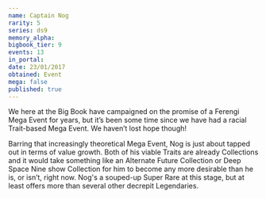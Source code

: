 ```yaml
---
name: Captain Nog
rarity: 5
series: ds9
memory_alpha:
bigbook_tier: 9
events: 13
in_portal:
date: 23/01/2017
obtained: Event
mega: false
published: true
---
```


We here at the Big Book have campaigned on the promise of a Ferengi Mega Event for years, but it’s been some time since we have had a racial Trait-based Mega Event. We haven’t lost hope though!

Barring that increasingly theoretical Mega Event, Nog is just about tapped out in terms of value growth. Both of his viable Traits are already Collections and it would take something like an Alternate Future Collection or Deep Space Nine show Collection for him to become any more desirable than he is, or isn’t, right now. Nog's a souped-up Super Rare at this stage, but at least offers more than several other decrepit Legendaries.
